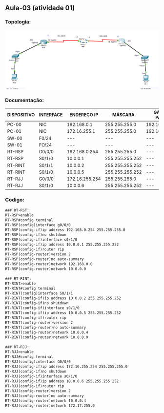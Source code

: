 ## Aula-03 (atividade 01)

### Topologia:

![](https://github.com/redeslinuxcode/atividades_cisco_redes_/blob/main/cisco/topologia_1.PNG)


### Documentação:

| DISPOSITIVO | INTERFACE | ENDEREÇO IP     | MÁSCARA         | GATEWAY PADRÃO |
|-------------|-----------|-----------------|-----------------|----------------|
| PC-00       | NIC       | 192.168.0.1    | 255.255.255.0   | 192.168.0.254 |
| PC-01       | NIC       | 172.16.255.1    | 255.255.255.0   | 192.168.255.254|
| SW-00       | F0/24     | ---             | ---             | ---            |
| SW-01       | FO/24     | ---             | ---             | ---            |
| RT-RSP      | G0/0/0    | 192.168.0.254   | 255.255.255.0   | ---            |
| RT-RSP      | S0/1/0    | 10.0.0.1        | 255.255.255.252 | ---            |
| RT-RINT     | S0/1/1    | 10.0.0.2        | 255.255.255.252 | ---            |
| RT-RINT     | S0/1/0    | 10.0.0.5        | 255.255.255.252 | ---            |
| RT-RJJ      | G0/0/0    | 172.16.255.254  | 255.255.255.0   | ---            |
| RT-RJJ      | S0/1/0    | 10.0.0.6        | 255.255.255.252 | ---            |


### Codigo:
~~~
### RT-RST:
RT-RSP>enable
RT-RSP#config terminal
RT-RSP(config)interface g0/0/0
RT-RSP(config-if)ip address 192.168.0.254 255.255.255.0
RT-RSP(config-if)no shutdown
RT-RSP(config-if)interface s0/1/0
RT-RSP(config-if)ip address 10.0.0.1 255.255.255.252
RT-RSP(config-if)router rip
RT-RSP(config-router)version 2
RT-RSP(config-router)no auto-summary
RT-RSP(config-router)network 192.168.0.0
RT-RSP(config-router)network 10.0.0.0

### RT-RINT:
RT-RINT>enable
RT-RINT#config terminal
RT-RINT(config)interface S0/1/1
RT-RINT(config-if)ip address 1O.0.0.2 255.255.255.252
RT-RINT(config-if)no shutdown
RT-RINT(config-if)interface s0/1/0
RT-RINT(config-if)ip address 10.0.0.5 255.255.255.252
RT-RINT(config-if)router rip
RT-RINT(config-router)version 2
RT-RINT(config-router)no auto-summary
RT-RINT(config-router)network 10.0.0.4
RT-RINT(config-router)network 10.0.0.0

### RT-RJJ:
RT-RJJ>enable
RT-RJJ#config terminal
RT-RJJ(config)interface G0/0/0
RT-RJJ(config-if)ip address 172.16.255.254 255.255.255.0
RT-RJJ(config-if)no shutdown
RT-RJJ(config-if)interface s0/1/0
RT-RJJ(config-if)ip address 10.0.0.6 255.255.255.252
RT-RJJ(config-if)router rip
RT-RJJ(config-router)version 2
RT-RJJ(config-router)no auto-summary
RT-RJJ(config-router)network 10.0.0.4
RT-RJJ(config-router)network 172.17.255.0


~~~








